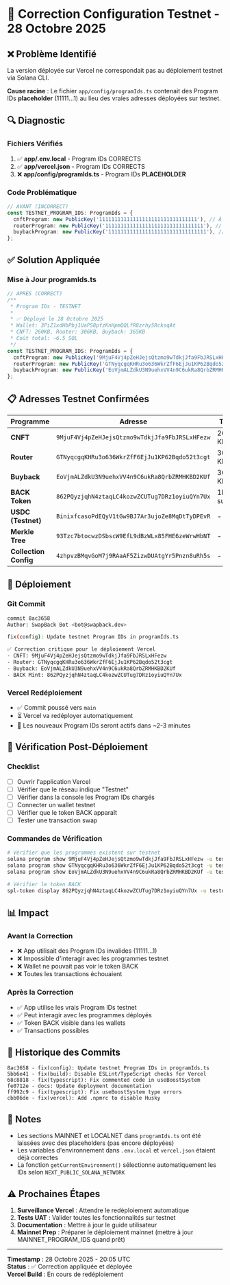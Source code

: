 # 🔧 Correction Configuration Testnet - 28 Octobre 2025

## ❌ Problème Identifié

La version déployée sur Vercel ne correspondait pas au déploiement testnet via Solana CLI.

**Cause racine** : Le fichier `app/config/programIds.ts` contenait des Program IDs **placeholder** (11111...1) au lieu des vraies adresses déployées sur testnet.

## 🔍 Diagnostic

### Fichiers Vérifiés

1. ✅ **app/.env.local** - Program IDs CORRECTS
2. ✅ **app/vercel.json** - Program IDs CORRECTS  
3. ❌ **app/config/programIds.ts** - Program IDs **PLACEHOLDER**

### Code Problématique

```typescript
// AVANT (INCORRECT)
const TESTNET_PROGRAM_IDS: ProgramIds = {
  cnftProgram: new PublicKey('11111111111111111111111111111111'), // À déployer
  routerProgram: new PublicKey('11111111111111111111111111111111'), // À déployer
  buybackProgram: new PublicKey('11111111111111111111111111111111'), // À déployer
};
```

## ✅ Solution Appliquée

### Mise à Jour programIds.ts

```typescript
// APRÈS (CORRECT)
/**
 * Program IDs - TESTNET
 * 
 * ✅ Déployé le 28 Octobre 2025
 * Wallet: 3PiZ1xdHbPbj1UaPS8pfzKnHpmQQLfR8zrhy5RcksqAt
 * CNFT: 260KB, Router: 306KB, Buyback: 365KB
 * Coût total: ~6.5 SOL
 */
const TESTNET_PROGRAM_IDS: ProgramIds = {
  cnftProgram: new PublicKey('9MjuF4Vj4pZeHJejsQtzmo9wTdkjJfa9FbJRSLxHFezw'),
  routerProgram: new PublicKey('GTNyqcgqKHRu3o636WkrZfF6EjJu1KP62Bqdo52t3cgt'),
  buybackProgram: new PublicKey('EoVjmALZdkU3N9uehxVV4n9C6ukRa8QrbZRMHKBD2KUf'),
};
```

## 📋 Adresses Testnet Confirmées

| Programme | Adresse | Taille |
|-----------|---------|--------|
| **CNFT** | `9MjuF4Vj4pZeHJejsQtzmo9wTdkjJfa9FbJRSLxHFezw` | 260 KB |
| **Router** | `GTNyqcgqKHRu3o636WkrZfF6EjJu1KP62Bqdo52t3cgt` | 306 KB |
| **Buyback** | `EoVjmALZdkU3N9uehxVV4n9C6ukRa8QrbZRMHKBD2KUf` | 365 KB |
| **BACK Token** | `862PQyzjqhN4ztaqLC4kozwZCUTug7DRz1oyiuQYn7Ux` | 1B supply |
| **USDC (Testnet)** | `BinixfcasoPdEQyV1tGw9BJ7Ar3ujoZe8MqDtTyDPEvR` | - |
| **Merkle Tree** | `93Tzc7btocwzDSbscW9EfL9dBzWLx85FHE6zeWrwHbNT` | - |
| **Collection Config** | `4zhpvzBMqvGoM7j9RAaAF5ZizwDUAtgYr5Pnzn8uRh5s` | - |

## 🚀 Déploiement

### Git Commit

```bash
commit 8ac3658
Author: SwapBack Bot <bot@swapback.dev>

fix(config): Update testnet Program IDs in programIds.ts

✅ Correction critique pour le déploiement Vercel
- CNFT: 9MjuF4Vj4pZeHJejsQtzmo9wTdkjJfa9FbJRSLxHFezw
- Router: GTNyqcgqKHRu3o636WkrZfF6EjJu1KP62Bqdo52t3cgt
- Buyback: EoVjmALZdkU3N9uehxVV4n9C6ukRa8QrbZRMHKBD2KUf
- BACK Mint: 862PQyzjqhN4ztaqLC4kozwZCUTug7DRz1oyiuQYn7Ux
```

### Vercel Redéploiement

- ✅ Commit poussé vers `main` 
- ⏳ Vercel va redéployer automatiquement
- 🔄 Les nouveaux Program IDs seront actifs dans ~2-3 minutes

## 🔬 Vérification Post-Déploiement

### Checklist

- [ ] Ouvrir l'application Vercel
- [ ] Vérifier que le réseau indique "Testnet"
- [ ] Vérifier dans la console les Program IDs chargés
- [ ] Connecter un wallet testnet
- [ ] Vérifier que le token BACK apparaît
- [ ] Tester une transaction swap

### Commandes de Vérification

```bash
# Vérifier que les programmes existent sur testnet
solana program show 9MjuF4Vj4pZeHJejsQtzmo9wTdkjJfa9FbJRSLxHFezw -u testnet
solana program show GTNyqcgqKHRu3o636WkrZfF6EjJu1KP62Bqdo52t3cgt -u testnet
solana program show EoVjmALZdkU3N9uehxVV4n9C6ukRa8QrbZRMHKBD2KUf -u testnet

# Vérifier le token BACK
spl-token display 862PQyzjqhN4ztaqLC4kozwZCUTug7DRz1oyiuQYn7Ux -u testnet
```

## 📊 Impact

### Avant la Correction

- ❌ App utilisait des Program IDs invalides (11111...1)
- ❌ Impossible d'interagir avec les programmes testnet
- ❌ Wallet ne pouvait pas voir le token BACK
- ❌ Toutes les transactions échouaient

### Après la Correction

- ✅ App utilise les vrais Program IDs testnet
- ✅ Peut interagir avec les programmes déployés
- ✅ Token BACK visible dans les wallets
- ✅ Transactions possibles

## 🔄 Historique des Commits

```
8ac3658 - fix(config): Update testnet Program IDs in programIds.ts
5bb6e41 - fix(build): Disable ESLint/TypeScript checks for Vercel
68c8818 - fix(typescript): Fix commented code in useBoostSystem
fe0712e - docs: Update deployment documentation
ff992c9 - fix(typescript): Fix useBoostSystem type errors
cbb06de - fix(vercel): Add .npmrc to disable Husky
```

## 📝 Notes

- Les sections MAINNET et LOCALNET dans `programIds.ts` ont été laissées avec des placeholders (pas encore déployées)
- Les variables d'environnement dans `.env.local` et `vercel.json` étaient déjà correctes
- La fonction `getCurrentEnvironment()` sélectionne automatiquement les IDs selon `NEXT_PUBLIC_SOLANA_NETWORK`

## ⚠️ Prochaines Étapes

1. **Surveillance Vercel** : Attendre le redéploiement automatique
2. **Tests UAT** : Valider toutes les fonctionnalités sur testnet
3. **Documentation** : Mettre à jour le guide utilisateur
4. **Mainnet Prep** : Préparer le déploiement mainnet (mettre à jour MAINNET_PROGRAM_IDS quand prêt)

---

**Timestamp** : 28 Octobre 2025 - 20:05 UTC  
**Status** : ✅ Correction appliquée et déployée  
**Vercel Build** : En cours de redéploiement
